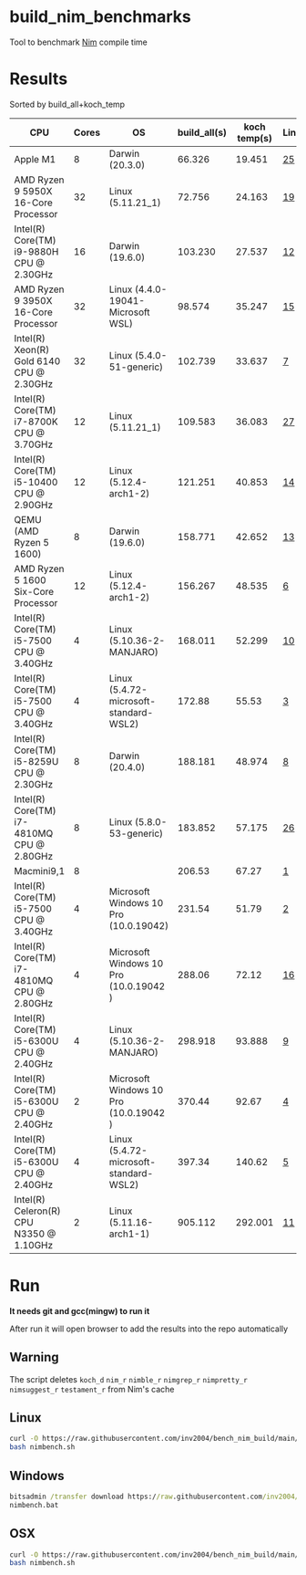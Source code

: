 # build_nim_benchmarks

Tool to benchmark [Nim](https://github.com/nim-lang/Nim) compile time

# Results

Sorted by build_all+koch_temp

CPU|Cores|OS|build_all(s)|koch temp(s)|Link
---|-----|--|------------|------------|----
Apple M1|8|Darwin (20.3.0)|66.326|19.451|[25](https://github.com/inv2004/bench_nim_build/issues/25)
AMD Ryzen 9 5950X 16-Core Processor|32|Linux (5.11.21_1)|72.756|24.163|[19](https://github.com/inv2004/bench_nim_build/issues/19)
Intel(R) Core(TM) i9-9880H CPU @ 2.30GHz|16|Darwin (19.6.0)|103.230|27.537|[12](https://github.com/inv2004/bench_nim_build/issues/12)
AMD Ryzen 9 3950X 16-Core Processor|32|Linux (4.4.0-19041-Microsoft WSL)|98.574|35.247|[15](https://github.com/inv2004/bench_nim_build/issues/15)
Intel(R) Xeon(R) Gold 6140 CPU @ 2.30GHz|32|Linux (5.4.0-51-generic)|102.739|33.637|[7](https://github.com/inv2004/bench_nim_build/issues/7)
Intel(R) Core(TM) i7-8700K CPU @ 3.70GHz|12|Linux (5.11.21_1)|109.583|36.083|[27](https://github.com/inv2004/bench_nim_build/issues/27)
Intel(R) Core(TM) i5-10400 CPU @ 2.90GHz|12|Linux (5.12.4-arch1-2)|121.251|40.853|[14](https://github.com/inv2004/bench_nim_build/issues/14)
QEMU (AMD Ryzen 5 1600)|8|Darwin (19.6.0)|158.771|42.652|[13](https://github.com/inv2004/bench_nim_build/issues/13)
AMD Ryzen 5 1600 Six-Core Processor|12|Linux (5.12.4-arch1-2)|156.267|48.535|[6](https://github.com/inv2004/bench_nim_build/issues/6)
Intel(R) Core(TM) i5-7500 CPU @ 3.40GHz|4|Linux (5.10.36-2-MANJARO)|168.011|52.299|[10](https://github.com/inv2004/bench_nim_build/issues/10)
Intel(R) Core(TM) i5-7500 CPU @ 3.40GHz|4|Linux (5.4.72-microsoft-standard-WSL2)|172.88|55.53|[3](https://github.com/inv2004/bench_nim_build/issues/3)
Intel(R) Core(TM) i5-8259U CPU @ 2.30GHz|8|Darwin (20.4.0)|188.181|48.974|[8](https://github.com/inv2004/bench_nim_build/issues/8)
Intel(R) Core(TM) i7-4810MQ CPU @ 2.80GHz|8|Linux (5.8.0-53-generic)|183.852|57.175|[26](https://github.com/inv2004/bench_nim_build/issues/26)
Macmini9,1|8||206.53|67.27|[1](https://github.com/inv2004/bench_nim_build/issues/1)
Intel(R) Core(TM) i5-7500 CPU @ 3.40GHz|4|Microsoft Windows 10 Pro (10.0.19042)|231.54|51.79|[2](https://github.com/inv2004/bench_nim_build/issues/2)
Intel(R) Core(TM) i7-4810MQ CPU @ 2.80GHz|4|Microsoft Windows 10 Pro   (10.0.19042  )|288.06|72.12|[16](https://github.com/inv2004/bench_nim_build/issues/16)
Intel(R) Core(TM) i5-6300U CPU @ 2.40GHz|4|Linux (5.10.36-2-MANJARO)|298.918|93.888|[9](https://github.com/inv2004/bench_nim_build/issues/9)
Intel(R) Core(TM) i5-6300U CPU @ 2.40GHz|2|Microsoft Windows 10 Pro   (10.0.19042  )|370.44|92.67|[4](https://github.com/inv2004/bench_nim_build/issues/4)
Intel(R) Core(TM) i5-6300U CPU @ 2.40GHz|4|Linux (5.4.72-microsoft-standard-WSL2)|397.34|140.62|[5](https://github.com/inv2004/bench_nim_build/issues/5)
Intel(R) Celeron(R) CPU N3350 @ 1.10GHz|2|Linux (5.11.16-arch1-1)|905.112|292.001|[11](https://github.com/inv2004/bench_nim_build/issues/11)

# Run

**It needs git and gcc(mingw) to run it**

After run it will open browser to add the results into the repo automatically

## Warning
The script deletes `koch_d` `nim_r` `nimble_r` `nimgrep_r` `nimpretty_r` `nimsuggest_r` `testament_r` from Nim's cache

## Linux
```bash
curl -O https://raw.githubusercontent.com/inv2004/bench_nim_build/main/nimbench.sh
bash nimbench.sh
```

## Windows

```cmd
bitsadmin /transfer download https://raw.githubusercontent.com/inv2004/bench_nim_build/main/nimbench.bat "%cd%\nimbench.bat"
nimbench.bat
```

## OSX
```bash
curl -O https://raw.githubusercontent.com/inv2004/bench_nim_build/main/nimbench.sh
bash nimbench.sh
```
